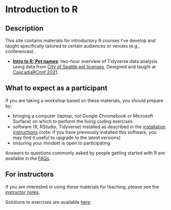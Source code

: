 # Introduction to R

## Description

This site contains materials for introductory R courses I've develop and taught specifically tailored to certain audiences or venues (e.g., conferences). 

- [**Intro to R: Pet names**](intro_pet_names.md): two-hour overview of Tidyverse data analysis using data from [City of Seattle pet licenses](https://data.seattle.gov/Community/Seattle-Pet-Licenses/jguv-t9rb). Designed and taught at [CascadiaRConf 2021](https://cascadiarconf.org).

## What to expect as a participant

If you are taking a workshop based on these materials,
you should prepare by:

- bringing a computer (laptop, not Google Chromebook or Microsoft Surface) on which to perform the living coding exercises
- software (R, RStudio, Tidyverse) installed as described in the [installation instructions](software.md) (note: if you have previously installed this software, you may find it useful to upgrade to the latest versions)
- ensuring your mindset is open to participating

Answers to questions commonly asked by people getting started with R are available in the [FAQs](faqs.md).

## For instructors

If you are interested in using these materials for teaching,
please see the [instructor notes](instructors.md).

Solutions to exercises are available [here](solutions/).
